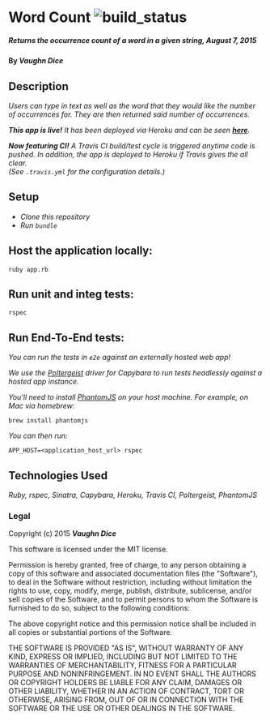 # Word Count ![build_status](https://travis-ci.org/vdice/epicodus-word_count.svg?branch=travis)

##### _Returns the occurrence count of a word in a given string, August 7, 2015_

#### By **_Vaughn Dice_**

## Description

_Users can type in text as well as the word that they would like the number of occurrences for.  They are then returned said number of occurrences._

_**This app is live!** It has been deployed via Heroku and can be seen  [**here**](https://epicodus-word-count.herokuapp.com/)._

_**Now featuring CI!** A Travis CI build/test cycle is triggered anytime code is pushed. In addition, the app is deployed to Heroku if Travis gives the all clear.  
(See `.travis.yml` for the configuration details.)_

## Setup

* _Clone this repository_
* _Run `bundle`_

## Host the application locally:
```
ruby app.rb
```
## Run unit and integ tests:
```
rspec
```
## Run End-To-End tests:

_You can run the tests in `e2e` against an externally hosted web app!_

_We use the [Poltergeist](https://github.com/teampoltergeist/poltergeist) driver for Capybara to run tests headlessly against a hosted app instance._

_You'll need to install [PhantomJS](http://phantomjs.org/) on your host machine. For example, on Mac via homebrew:_
```
brew install phantomjs
```
_You can then run:_

```
APP_HOST=<application_host_url> rspec
```

## Technologies Used

_Ruby, rspec, Sinatra, Capybara, Heroku, Travis CI, Poltergeist, PhantomJS_

### Legal

Copyright (c) 2015 **_Vaughn Dice_**

This software is licensed under the MIT license.

Permission is hereby granted, free of charge, to any person obtaining a copy
of this software and associated documentation files (the "Software"), to deal
in the Software without restriction, including without limitation the rights
to use, copy, modify, merge, publish, distribute, sublicense, and/or sell
copies of the Software, and to permit persons to whom the Software is
furnished to do so, subject to the following conditions:

The above copyright notice and this permission notice shall be included in
all copies or substantial portions of the Software.

THE SOFTWARE IS PROVIDED "AS IS", WITHOUT WARRANTY OF ANY KIND, EXPRESS OR
IMPLIED, INCLUDING BUT NOT LIMITED TO THE WARRANTIES OF MERCHANTABILITY,
FITNESS FOR A PARTICULAR PURPOSE AND NONINFRINGEMENT. IN NO EVENT SHALL THE
AUTHORS OR COPYRIGHT HOLDERS BE LIABLE FOR ANY CLAIM, DAMAGES OR OTHER
LIABILITY, WHETHER IN AN ACTION OF CONTRACT, TORT OR OTHERWISE, ARISING FROM,
OUT OF OR IN CONNECTION WITH THE SOFTWARE OR THE USE OR OTHER DEALINGS IN
THE SOFTWARE.
